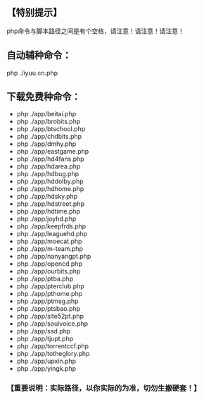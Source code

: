 ## 【特别提示】
php命令与脚本路径之间是有个空格，请注意！请注意！请注意！


## 自动辅种命令：
php ./iyuu.cn.php


## 下载免费种命令：

- php ./app/beitai.php
- php ./app/brobits.php
- php ./app/btschool.php
- php ./app/chdbits.php
- php ./app/dmhy.php
- php ./app/eastgame.php
- php ./app/hd4fans.php
- php ./app/hdarea.php
- php ./app/hdbug.php
- php ./app/hddolby.php
- php ./app/hdhome.php
- php ./app/hdsky.php
- php ./app/hdstreet.php
- php ./app/hdtime.php
- php ./app/joyhd.php
- php ./app/keepfrds.php
- php ./app/leaguehd.php
- php ./app/moecat.php
- php ./app/m-team.php
- php ./app/nanyangpt.php
- php ./app/opencd.php
- php ./app/ourbits.php
- php ./app/ptba.php
- php ./app/pterclub.php
- php ./app/pthome.php
- php ./app/ptmsg.php
- php ./app/ptsbao.php
- php ./app/site52pt.php
- php ./app/soulvoice.php
- php ./app/ssd.php
- php ./app/tjupt.php
- php ./app/torrentccf.php
- php ./app/totheglory.php
- php ./app/upxin.php
- php ./app/yingk.php

### 【重要说明：实际路径，以你实际的为准，切勿生搬硬套！】